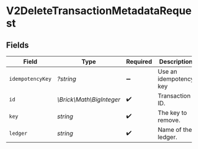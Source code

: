 # V2DeleteTransactionMetadataRequest


## Fields

| Field                    | Type                     | Required                 | Description              | Example                  |
| ------------------------ | ------------------------ | ------------------------ | ------------------------ | ------------------------ |
| `idempotencyKey`         | *?string*                | :heavy_minus_sign:       | Use an idempotency key   |                          |
| `id`                     | *\Brick\Math\BigInteger* | :heavy_check_mark:       | Transaction ID.          | 1234                     |
| `key`                    | *string*                 | :heavy_check_mark:       | The key to remove.       | foo                      |
| `ledger`                 | *string*                 | :heavy_check_mark:       | Name of the ledger.      | ledger001                |